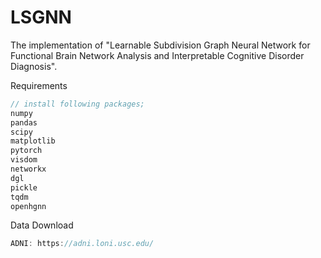# LSGNN
The implementation of "Learnable Subdivision Graph Neural Network for Functional Brain Network Analysis and Interpretable Cognitive Disorder Diagnosis".

Requirements
```js
// install following packages;
numpy
pandas
scipy
matplotlib
pytorch
visdom
networkx
dgl
pickle
tqdm
openhgnn
```

Data Download
```js
ADNI: https://adni.loni.usc.edu/
```

